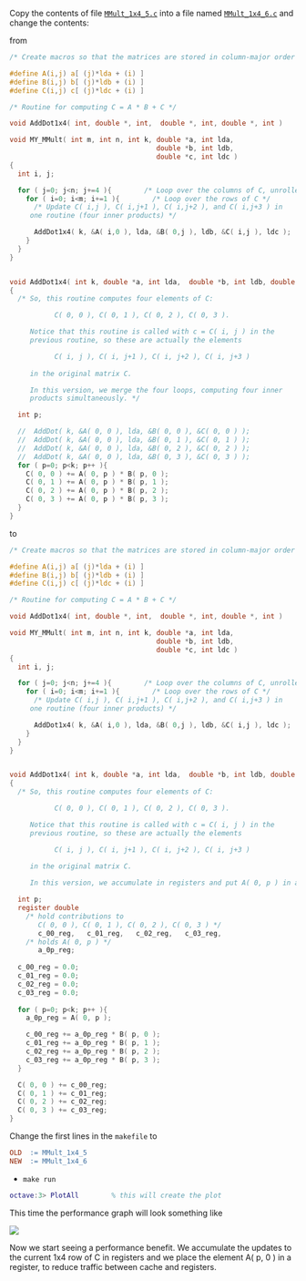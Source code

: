 Copy the contents of file [`MMult_1x4_5.c`](https://github.com/SudoNohup/HowToOptimizeGemm/blob/master/src/MMult_1x4_5.c) into a file named [`MMult_1x4_6.c`](https://github.com/SudoNohup/HowToOptimizeGemm/blob/master/src/MMult_1x4_6.c) and change the contents:

from
```c
/* Create macros so that the matrices are stored in column-major order */

#define A(i,j) a[ (j)*lda + (i) ]
#define B(i,j) b[ (j)*ldb + (i) ]
#define C(i,j) c[ (j)*ldc + (i) ]

/* Routine for computing C = A * B + C */

void AddDot1x4( int, double *, int,  double *, int, double *, int )

void MY_MMult( int m, int n, int k, double *a, int lda, 
                                    double *b, int ldb,
                                    double *c, int ldc )
{
  int i, j;

  for ( j=0; j<n; j+=4 ){        /* Loop over the columns of C, unrolled by 4 */
    for ( i=0; i<m; i+=1 ){        /* Loop over the rows of C */
      /* Update C( i,j ), C( i,j+1 ), C( i,j+2 ), and C( i,j+3 ) in
	 one routine (four inner products) */

      AddDot1x4( k, &A( i,0 ), lda, &B( 0,j ), ldb, &C( i,j ), ldc );
    }
  }
}


void AddDot1x4( int k, double *a, int lda,  double *b, int ldb, double *c, int ldc )
{
  /* So, this routine computes four elements of C: 

           C( 0, 0 ), C( 0, 1 ), C( 0, 2 ), C( 0, 3 ).  

     Notice that this routine is called with c = C( i, j ) in the
     previous routine, so these are actually the elements 

           C( i, j ), C( i, j+1 ), C( i, j+2 ), C( i, j+3 ) 
	  
     in the original matrix C.

     In this version, we merge the four loops, computing four inner
     products simultaneously. */

  int p;

  //  AddDot( k, &A( 0, 0 ), lda, &B( 0, 0 ), &C( 0, 0 ) );
  //  AddDot( k, &A( 0, 0 ), lda, &B( 0, 1 ), &C( 0, 1 ) );
  //  AddDot( k, &A( 0, 0 ), lda, &B( 0, 2 ), &C( 0, 2 ) );
  //  AddDot( k, &A( 0, 0 ), lda, &B( 0, 3 ), &C( 0, 3 ) );
  for ( p=0; p<k; p++ ){
    C( 0, 0 ) += A( 0, p ) * B( p, 0 );     
    C( 0, 1 ) += A( 0, p ) * B( p, 1 );     
    C( 0, 2 ) += A( 0, p ) * B( p, 2 );     
    C( 0, 3 ) += A( 0, p ) * B( p, 3 );     
  }
}
```
to
```c
/* Create macros so that the matrices are stored in column-major order */

#define A(i,j) a[ (j)*lda + (i) ]
#define B(i,j) b[ (j)*ldb + (i) ]
#define C(i,j) c[ (j)*ldc + (i) ]

/* Routine for computing C = A * B + C */

void AddDot1x4( int, double *, int,  double *, int, double *, int )

void MY_MMult( int m, int n, int k, double *a, int lda, 
                                    double *b, int ldb,
                                    double *c, int ldc )
{
  int i, j;

  for ( j=0; j<n; j+=4 ){        /* Loop over the columns of C, unrolled by 4 */
    for ( i=0; i<m; i+=1 ){        /* Loop over the rows of C */
      /* Update C( i,j ), C( i,j+1 ), C( i,j+2 ), and C( i,j+3 ) in
	 one routine (four inner products) */

      AddDot1x4( k, &A( i,0 ), lda, &B( 0,j ), ldb, &C( i,j ), ldc );
    }
  }
}


void AddDot1x4( int k, double *a, int lda,  double *b, int ldb, double *c, int ldc )
{
  /* So, this routine computes four elements of C: 

           C( 0, 0 ), C( 0, 1 ), C( 0, 2 ), C( 0, 3 ).  

     Notice that this routine is called with c = C( i, j ) in the
     previous routine, so these are actually the elements 

           C( i, j ), C( i, j+1 ), C( i, j+2 ), C( i, j+3 ) 
	  
     in the original matrix C.

     In this version, we accumulate in registers and put A( 0, p ) in a register */

  int p;
  register double 
    /* hold contributions to
       C( 0, 0 ), C( 0, 1 ), C( 0, 2 ), C( 0, 3 ) */
       c_00_reg,   c_01_reg,   c_02_reg,   c_03_reg,  
    /* holds A( 0, p ) */
       a_0p_reg;
    
  c_00_reg = 0.0; 
  c_01_reg = 0.0; 
  c_02_reg = 0.0; 
  c_03_reg = 0.0;
 
  for ( p=0; p<k; p++ ){
    a_0p_reg = A( 0, p );

    c_00_reg += a_0p_reg * B( p, 0 );     
    c_01_reg += a_0p_reg * B( p, 1 );     
    c_02_reg += a_0p_reg * B( p, 2 );     
    c_03_reg += a_0p_reg * B( p, 3 );     
  }

  C( 0, 0 ) += c_00_reg; 
  C( 0, 1 ) += c_01_reg; 
  C( 0, 2 ) += c_02_reg; 
  C( 0, 3 ) += c_03_reg;
}
```


Change the first lines in the `makefile` to
```makefile
OLD  := MMult_1x4_5
NEW  := MMult_1x4_6     
```
 * `make run`
```matlab 
octave:3> PlotAll        % this will create the plot
```

This time the performance graph will look something like

![](https://github.com/SudoNohup/HowToOptimizeGemm/raw/master/figures/compare_MMult-1x4-5_MMult-1x4-6.png)

Now we start seeing a performance benefit.  We accumulate the updates to the current 1x4 row of C in registers and we place the element A( p, 0 ) in a register, to reduce traffic between cache and registers.
 
